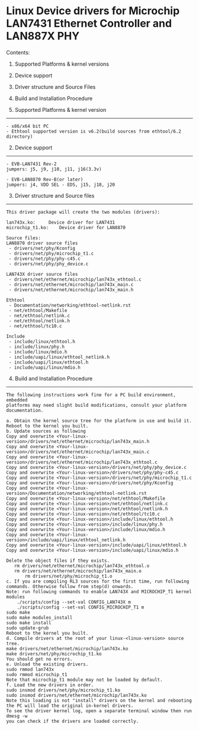 Linux Device drivers for Microchip LAN7431 Ethernet Controller and LAN887X PHY
==============================================================================

Contents:

1. Supported Platforms & kernel versions
2. Device support
3. Driver structure and Source Files
4. Build and Installation Procedure


1. Supported Platforms & kernel version
----------------------
    - x86/x64 bit PC
	- Ethtool supported version is v6.2(build sources from ethtool/6.2 directory)


2. Device support
-----------------

    - EVB-LAN7431 Rev-2
	jumpers: j5, j9, j10, j11, j16(3.3v)

    - EVB-LAN8870 Rev-B(or later)
	jumpers: j4, VDD SEL - EDS, j15, j18, j20

3. Driver structure and Source files
------------------------------------
    This driver package will create the two modules (drivers):

    lan743x.ko:		Device driver for LAN7431
    microchip_t1.ko:	Device driver for LAN8870

    Source files:
	LAN8870 driver source files
	 - drivers/net/phy/Kconfig
	 - drivers/net/phy/microchip_t1.c
	 - drivers/net/phy/phy-c45.c
	 - drivers/net/phy/phy_device.c

	LAN743X driver source files
	 - drivers/net/ethernet/microchip/lan743x_ethtool.c 
	 - drivers/net/ethernet/microchip/lan743x_main.c
	 - drivers/net/ethernet/microchip/lan743x_main.h

	Ethtool
	 - Documentation/networking/ethtool-netlink.rst
	 - net/ethtool/Makefile
	 - net/ethtool/netlink.c
	 - net/ethtool/netlink.h
	 - net/ethtool/tc10.c

	Include
	 - include/linux/ethtool.h
	 - include/linux/phy.h
	 - include/linux/mdio.h
	 - include/uapi/linux/ethtool_netlink.h
	 - include/uapi/linux/ethtool.h
	 - include/uapi/linux/mdio.h


4. Build and Installation Procedure
-----------------------------------
    The following instructions work fine for a PC build environment, embedded
    platforms may need slight build modifications, consult your platform documentation.

    a. Obtain the kernel source tree for the platform in use and build it.
	Reboot to the kernel you built.
    b. Update sources as following
	Copy and overwrite <Your-linux-version>/drivers/net/ethernet/microchip/lan743x_main.h
	Copy and overwrite <Your-linux-version>/drivers/net/ethernet/microchip/lan743x_main.c
	Copy and overwrite <Your-linux-version>/drivers/net/ethernet/microchip/lan743x_ethtool.c
	Copy and overwrite <Your-linux-version>/drivers/net/phy/phy_device.c
	Copy and overwrite <Your-linux-version>/drivers/net/phy/phy-c45.c
	Copy and overwrite <Your-linux-version>/drivers/net/phy/microchip_t1.c
	Copy and overwrite <Your-linux-version>/drivers/net/phy/Kconfig
	Copy and overwrite <Your-linux-version>/Documentation/networking/ethtool-netlink.rst
	Copy and overwrite <Your-linux-version>/net/ethtool/Makefile
	Copy and overwrite <Your-linux-version>/net/ethtool/netlink.c
	Copy and overwrite <Your-linux-version>/net/ethtool/netlink.h
	Copy and overwrite <Your-linux-version>/net/ethtool/tc10.c
	Copy and overwrite <Your-linux-version>/include/linux/ethtool.h
	Copy and overwrite <Your-linux-version>/include/linux/phy.h
	Copy and overwrite <Your-linux-version>/include/linux/mdio.h
	Copy and overwrite <Your-linux-version>/include/uapi/linux/ethtool_netlink.h
	Copy and overwrite <Your-linux-version>/include/uapi/linux/ethtool.h
	Copy and overwrite <Your-linux-version>/include/uapi/linux/mdio.h

	Delete the object files if they exists.
	   rm drivers/net/ethernet/microchip/lan743x_ethtool.o
	   rm drivers/net/ethernet/microchip/lan743x_main.o
           rm drivers/net/phy/microchip_t1.o
    c. If you are compiling RL3 sources for the first time, run following commands. Otherwise follow from step(d) onwards.
	Note: run following commands to enable LAN743X and MICROCHIP_T1 kernel modules
		./scripts/config --set-val CONFIG_LAN743X m
		./scripts/config --set-val CONFIG_MICROCHIP_T1 m
	sudo make
	sudo make modules_install
	sudo make install
	sudo update-grub
	Reboot to the kernel you built.
    d. Compile drivers at the root of your linux-<linux-version> source tree.
	make drivers/net/ethernet/microchip/lan743x.ko
	make drivers/net/phy/microchip_t1.ko
	You should get no errors.
    e. Unload the existing drivers.
	sudo rmmod lan743x
	sudo rmmod microchip_t1
	Note that microchip_t1 module may not be loaded by default.
    f. Load the new drivers in order.
	sudo insmod drivers/net/phy/microchip_t1.ko
	sudo insmod drivers/net/ethernet/microchip/lan743x.ko
	Note this loading is not "install" drivers on the kernel and rebooting
	the PC will load the original in-kernel drivers.
	To see the driver kernel log, open a separate terminal window then run
	dmesg -w
	you can check if the drivers are loaded correctly.
